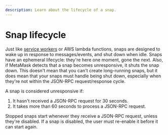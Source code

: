 ```yaml
---
description: Learn about the lifecycle of a snap.
---
```


# Snap lifecycle

Just like [service workers](https://developer.mozilla.org/en-US/docs/Web/API/Service_Worker_API) or
AWS lambda functions, snaps are designed to wake up in response to messages/events, and shut down
when idle.
Snaps have an ephemeral lifecycle: they're here one moment, gone the next.
Also, if MetaMask detects that a snap becomes unresponsive, it shuts the snap down.
This doesn't mean that you can't create long-running snaps, but it does mean that your snaps must
handle being shut down, especially when they're not within the JSON-RPC request/response cycle.

A snap is considered unresponsive if:

1. It hasn't received a JSON-RPC request for 30 seconds.
1. It takes more than 60 seconds to process a JSON-RPC request.

Stopped snaps start whenever they receive a JSON-RPC request, unless they're disabled.
If a snap is disabled, the user must re-enable it before it can start again.